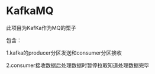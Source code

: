 # KafkaMQ

此项目为KafKa作为MQ的栗子

包含：

1.kafka的producer分区发送和consumer分区接收

2.consumer接收数据后处理数据时暂停拉取知道处理数据完毕
